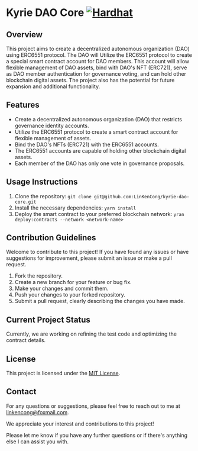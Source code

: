 # Kyrie DAO Core [![Hardhat][hardhat-badge]][hardhat]

[hardhat]: https://hardhat.org/
[hardhat-badge]: https://img.shields.io/badge/Built%20with-Hardhat-FFDB1C.svg

## Overview

This project aims to create a decentralized autonomous organization (DAO) using ERC6551 protocol. The DAO will Utilize
the ERC6551 protocol to create a special smart contract account for DAO members. This account will allow flexible
management of DAO assets, bind with DAO's NFT (ERC721), serve as DAO member authentication for governance voting, and
can hold other blockchain digital assets. The project also has the potential for future expansion and additional
functionality.

## Features

- Create a decentralized autonomous organization (DAO) that restricts governance identity accounts.
- Utilize the ERC6551 protocol to create a smart contract account for flexible management of assets.
- Bind the DAO's NFTs (ERC721) with the ERC6551 accounts.
- The ERC6551 accounts are capable of holding other blockchain digital assets.
- Each member of the DAO has only one vote in governance proposals.

## Usage Instructions

1. Clone the repository: `git clone git@github.com:LinKenCong/kyrie-dao-core.git`
2. Install the necessary dependencies: `yarn install`
3. Deploy the smart contract to your preferred blockchain network: `yran deploy:contracts --network <network-name>`

## Contribution Guidelines

Welcome to contribute to this project! If you have found any issues or have suggestions for improvement, please submit
an issue or make a pull request.

1. Fork the repository.
2. Create a new branch for your feature or bug fix.
3. Make your changes and commit them.
4. Push your changes to your forked repository.
5. Submit a pull request, clearly describing the changes you have made.

## Current Project Status

Currently, we are working on refining the test code and optimizing the contract details.

## License

This project is licensed under the [MIT License](https://opensource.org/licenses/MIT).

## Contact

For any questions or suggestions, please feel free to reach out to me at
[linkencong@foxmail.com](mailto:linkencong@foxmail.com).

We appreciate your interest and contributions to this project!

Please let me know if you have any further questions or if there's anything else I can assist you with.
